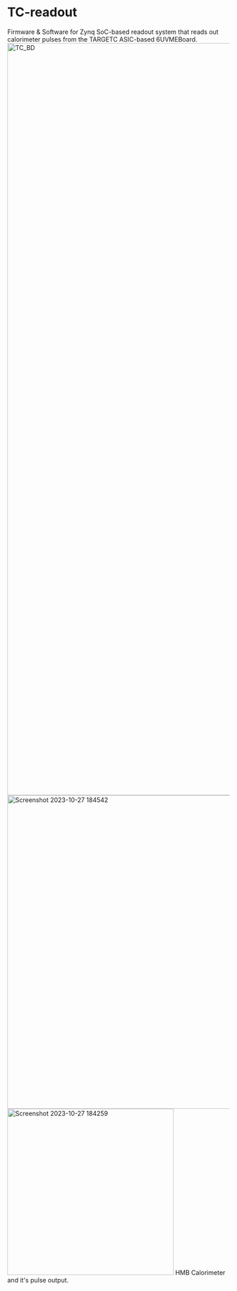 # TC-readout
Firmware &amp; Software for Zynq SoC-based readout system that reads out calorimeter pulses from the TARGETC ASIC-based 6UVMEBoard. 
<img width="1706" alt="TC_BD" src="https://github.com/Shivang-UHM/TC-readout/assets/60454241/ed6b5680-92e0-4bc4-ae1d-c7468e35d384">
<img width="711" alt="Screenshot 2023-10-27 184542" src="https://github.com/Shivang-UHM/TC-readout/assets/60454241/1c66ca60-81df-4175-96af-61479aed903d">
<img width="377" alt="Screenshot 2023-10-27 184259" src="https://github.com/Shivang-UHM/TC-readout/assets/60454241/6bd803fa-144f-4233-b502-7ab238006804">
HMB Calorimeter and it's pulse output.
